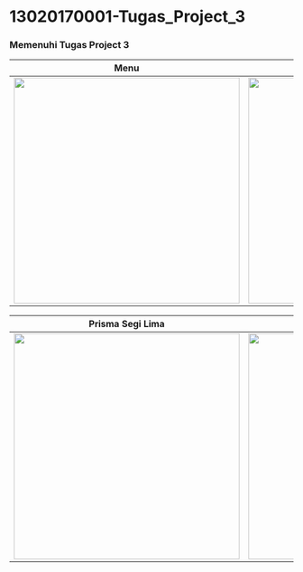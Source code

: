 # 13020170001-Tugas_Project_3
### Memenuhi Tugas Project 3

| Menu  | About | Kerucut | Balok |
| ------------- | ------------- | ------------- | ------------- |
| <img src="https://github.com/MashitaPriyanka/13020170195_MashitaPriyanka_Project3/blob/master/menu.jpg" height="400px"/> | <img src="https://github.com/MashitaPriyanka/13020170195_MashitaPriyanka_Project3/blob/master/about.png" height="400px"/>  | <img src="https://github.com/MashitaPriyanka/13020170195_MashitaPriyanka_Project3/blob/master/kerucut.jpg" height="400px"/> | <img src="https://github.com/MashitaPriyanka/13020170195_MashitaPriyanka_Project3/blob/master/balok.png" height="400px"/> |

| Prisma Segi Lima  | Limas Segi Lima |
| ------------- | ------------- |
| <img src="https://github.com/MashitaPriyanka/13020170195_MashitaPriyanka_Project3/blob/master/prisma.png" height="400px"/> | <img src="https://github.com/MashitaPriyanka/13020170195_MashitaPriyanka_Project3/blob/master/limas.png" height="400px"/> |
